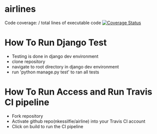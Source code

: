 # airlines
Code coverage: / total lines of executable code  <a href='https://coveralls.io/github/nkessilfie/airlines?branch=master'><img src='https://coveralls.io/repos/github/nkessilfie/airlines/badge.svg?branch=master' alt='Coverage Status' /></a>

# How To Run Django Test
* Testing is done in django dev environment
* clone repository
* navigate to root directory in django dev environment
* run 'python manage.py test' to ran all tests

# How To Run Access and Run Travis CI pipeline
* Fork repository
* Activate github repo(nkessilfie/airline) into your Travis CI account
* Click on build to run the CI pipeline



